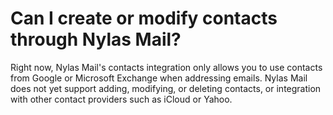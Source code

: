 # Can I create or modify contacts through Nylas Mail?

Right now, Nylas Mail's contacts integration only allows you to use contacts from Google or Microsoft Exchange when addressing emails. Nylas Mail does not yet support adding, modifying, or deleting contacts, or integration with other contact providers such as iCloud or Yahoo.


